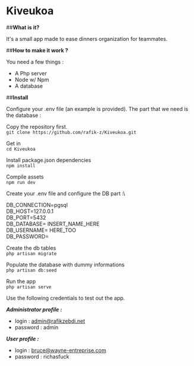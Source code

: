 # Kiveukoa

##**What is it?**

It's a small app made to ease dinners organization for teammates.

##**How to make it work ?**

You need a few things :
* A Php server
* Node w/ Npm
* A database

##**Install**

Configure your .env file (an example is provided).
The part that we need is the database :


Copy the repository first.\
`git clone https://github.com/rafik-z/Kiveukoa.git`

Get in \
`cd Kiveukoa`

Install package.json dependencies\
`npm install`

Compile assets\
`npm run dev`

Create your .env file and configure the DB part :\

DB_CONNECTION=pgsql\
DB_HOST=127.0.0.1\
DB_PORT=5432\
DB_DATABASE= INSERT_NAME_HERE\
DB_USERNAME= HERE_TOO\
DB_PASSWORD=

Create the db tables\
`php artisan migrate`

Populate the database with dummy informations\
`php artisan db:seed`

Run the app\
`php artisan serve`

Use the following credentials to test out the app.

***Administrator profile :***
* login : admin@rafikzebdi.net 
* password : admin

***User profile :***
* login : bruce@wayne-entreprise.com
* password : richasfuck
